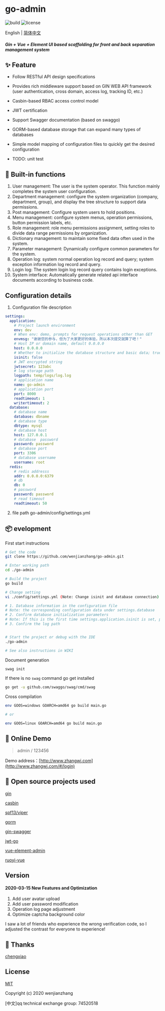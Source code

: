 #  go-admin  

![build](https://github.com/wenjianzhang/go-admin/workflows/build/badge.svg)   ![license](https://img.shields.io/github/license/mashape/apistatus.svg) 


 English | [简体中文](./README.zh-CN.md)
  
##### Gin + Vue + Element UI based scaffolding for front and back separation management system


## ✨ Feature

- Follow RESTful API design specifications

- Provides rich middleware support based on GIN WEB API framework (user authentication, cross domain, access log, tracking ID, etc.)

- Casbin-based RBAC access control model

- JWT certification

- Support Swagger documentation (based on swaggo)

- GORM-based database storage that can expand many types of databases

- Simple model mapping of configuration files to quickly get the desired configuration

- TODO: unit test


## 🎁 Built-in functions

1.  User management: The user is the system operator. This function mainly completes the system user configuration.
2.  Department management: configure the system organization (company, department, group), and display the tree structure to support data permissions.
3.  Post management: Configure system users to hold positions.
4.  Menu management: configure system menus, operation permissions, button permission labels, etc.
5.  Role management: role menu permissions assignment, setting roles to divide data range permissions by organization.
6.  Dictionary management: to maintain some fixed data often used in the system.
7.  Parameter management: Dynamically configure common parameters for the system.
8.  Operation log: system normal operation log record and query; system exception information log record and query.
9.  Login log: The system login log record query contains login exceptions.
10. System interface: Automatically generate related api interface documents according to business code.

## Configuration details

1. Configuration file description
```yml
settings:
  application:  
    # Project launch environment         
    env: dev  
    # When env: demo, prompts for request operations other than GET
    envmsg: "谢谢您的参与，但为了大家更好的体验，所以本次提交就算了吧！" 
    # Host IP or domain name, default 0.0.0.0
    host: 0.0.0.0 
    # Whether to initialize the database structure and basic data; true: required; false: not required
    isinit: false  
    # JWT encrypted string
    jwtsecret: 123abc  
    # log storage path
    logpath: temp/logs/log.log   
    # application name
    name: go-admin   
    # application port
    port: 8000   
    readtimeout: 1   
    writertimeout: 2 
  database:
    # database name
    database: dbname 
    # database type
    dbtype: mysql    
    # database host
    host: 127.0.0.1  
    # database  password
    password: password  
    # database port
    port: 3306       
    # database username
    username: root   
  redis:
    # redis addresss
    addr: 0.0.0.0:6379 
    # db 
    db: 0   
    # password            
    password: password  
    # read timeout
    readtimeout: 50     
```

2. file path  go-admin/config/settings.yml


## 📦 evelopment


First start instructions

```bash
# Get the code
git clone https://github.com/wenjianzhang/go-admin.git

# Enter working path
cd ./go-admin

# Build the project
go build

# Change setting
vi ./config/settings.yml (Note: Change isinit and database connection)

# 1. Database information in the configuration file
# Note: the corresponding configuration data under settings.database
# 2. Confirm database initialization parameters
# Note: If this is the first time settings.application.isinit is set, please set the current value to true, the system will automatically initialize the database structure and basic data information;
# 3. Confirm the log path


# Start the project or debug with the IDE
./go-admin

# See also instructions in WIKI
```


Document generation
```bash
swag init  
```

If there is no `swag` command go get installed
```bash
go get -u github.com/swaggo/swag/cmd/swag
```


Cross compilation
```bash
env GOOS=windows GOARCH=amd64 go build main.go

# or

env GOOS=linux GOARCH=amd64 go build main.go
```


## 🔗 Online Demo
> admin  /  123456

Demo address：[http://www.zhangwj.com](http://www.zhangwj.com/#/login)


## 🤝 Open source projects used
[gin](https://github.com/gin-gonic/gin)

[casbin](https://github.com/casbin/casbin)

[spf13/viper](https://github.com/spf13/viper)

[gorm](https://github.com/jinzhu/gorm)

[gin-swagger](https://github.com/swaggo/gin-swagger)

[jwt-go](https://github.com/dgrijalva/jwt-go)

[vue-element-admin](https://github.com/PanJiaChen/vue-element-admin)

[ruoyi-vue](https://gitee.com/y_project/RuoYi-Vue)



## Version

#### 2020-03-15 New Features and Optimization

1. Add user avatar upload
2. Add user password modification
3. Operation log page adjustment
4. Optimize captcha background color

I saw a lot of friends who experience the wrong verification code, so I adjusted the contrast for everyone to experience!


## 🤝 Thanks
[chengxiao](https://github.com/chengxiao)


## License

[MIT](https://github.com/wenjianzhang/go-admin/blob/master/LICENSE.md)

Copyright (c) 2020 wenjianzhang

[中文]qq technical exchange group: 74520518
